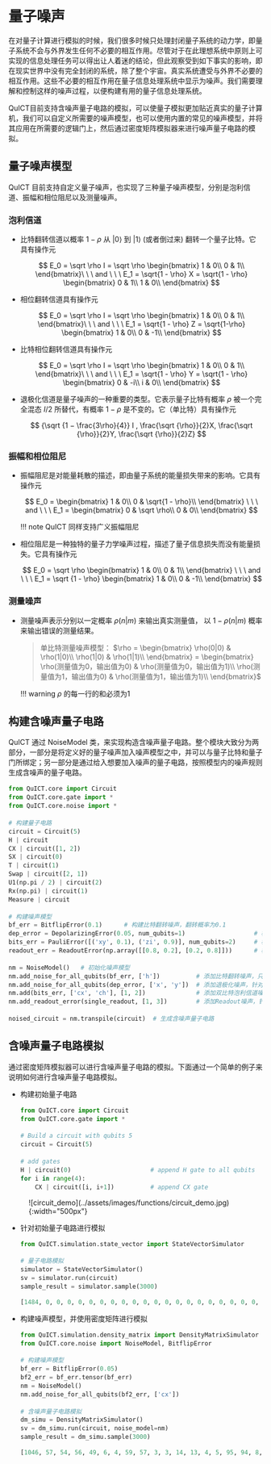 # 量子噪声

在对量子计算进行模拟的时候，我们很多时候只处理封闭量子系统的动力学，即量子系统不会与外界发生任何不必要的相互作用。尽管对于在此理想系统中原则上可实现的信息处理任务可以得出让人着迷的结论，但此观察受到如下事实的影响，即在现实世界中没有完全封闭的系统，除了整个宇宙。真实系统遭受与外界不必要的相互作用。这些不必要的相互作用在量子信息处理系统中显示为噪声。我们需要理解和控制这样的噪声过程，以便构建有用的量子信息处理系统。

QuICT目前支持含噪声量子电路的模拟，可以使量子模拟更加贴近真实的量子计算机，我们可以自定义所需要的噪声模型，也可以使用内置的常见的噪声模型，并将其应用在所需要的逻辑门上，然后通过密度矩阵模拟器来进行噪声量子电路的模拟。


## 量子噪声模型

QuICT 目前支持自定义量子噪声，也实现了三种量子噪声模型，分别是泡利信道、振幅和相位阻尼以及测量噪声。

### 泡利信道

- 比特翻转信道以概率 $1 − \rho$ 从 $|0⟩$ 到 $|1⟩$ (或者倒过来) 翻转一个量子比特。它具有操作元

    $$
    E_0 = \sqrt \rho I = \sqrt \rho \begin{bmatrix}
    1 & 0\\
    0 & 1\\
    \end{bmatrix}\ \ \  and \ \ \ E_1 = \sqrt{1 - \rho} X = \sqrt{1 - \rho} \begin{bmatrix}
    0 & 1\\
    1 & 0\\
    \end{bmatrix}
    $$

- 相位翻转信道具有操作元

    $$
    E_0 = \sqrt \rho I = \sqrt \rho \begin{bmatrix}
    1 & 0\\
    0 & 1\\
    \end{bmatrix}\ \ \  and \ \ \ E_1 = \sqrt{1 - \rho} Z = \sqrt{1-\rho} \begin{bmatrix}
    1 & 0\\
    0 & -1\\
    \end{bmatrix}
    $$

- 比特相位翻转信道具有操作元

    $$
    E_0 = \sqrt \rho I = \sqrt \rho \begin{bmatrix}
    1 & 0\\
    0 & 1\\
    \end{bmatrix}\ \ \  and \ \ \ E_1 = \sqrt{1 - \rho} Y = \sqrt{1 - \rho} \begin{bmatrix}
    0 & -i\\
    i & 0\\
    \end{bmatrix}
    $$

- 退极化信道是量子噪声的一种重要的类型。它表示量子比特有概率 $\rho$ 被一个完全混态 $I / 2$ 所替代，有概率 $1 − \rho$ 是不变的。它（单比特）具有操作元
    
    $$
    {\sqrt {1 − \frac{3\rho}{4}} I , \frac{\sqrt {\rho}}{2}X, \frac{\sqrt {\rho}}{2}Y, \frac{\sqrt {\rho}}{2}Z}
    $$

### 振幅和相位阻尼

- 振幅阻尼是对能量耗散的描述，即由量子系统的能量损失带来的影响。它具有操作元

    $$
    E_0 = \begin{bmatrix}
    1 & 0\\
    0 & \sqrt{1 - \rho}\\
    \end{bmatrix}
    \ \ \ and  \ \ \ 
    E_1 = \begin{bmatrix}
    0 & \sqrt \rho\\
    0 & 0\\
    \end{bmatrix}
    $$

    !!! note
        QuICT 同样支持广义振幅阻尼

- 相位阻尼是一种独特的量子力学噪声过程，描述了量子信息损失而没有能量损失。它具有操作元

    $$
    E_0 = \sqrt \rho \begin{bmatrix}
    1 & 0\\
    0 & 1\\
    \end{bmatrix}
    \ \ \ and  \ \ \ 
    E_1 = \sqrt {1 - \rho} \begin{bmatrix}
    1 & 0\\
    0 & -1\\
    \end{bmatrix}
    $$

### 测量噪声

- 测量噪声表示分别以一定概率 $\rho(n|m)$ 来输出真实测量值， 以 $1 - \rho (n|m)$ 概率来输出错误的测量结果。
  
    > 单比特测量噪声模型：
    > $\rho = \begin{bmatrix}
        \rho(0|0) & \rho(1|0)\\
        \rho(1|0) & \rho(1|1)\\
        \end{bmatrix} = \begin{bmatrix}
        \rho(测量值为0，输出值为0) & \rho(测量值为0，输出值为1)\\
        \rho(测量值为1，输出值为0) & \rho(测量值为1，输出值为1)\\
        \end{bmatrix}$

    !!! warning
        $\rho$ 的每一行的和必须为1

## 构建含噪声量子电路

QuICT 通过 NoiseModel 类，来实现构造含噪声量子电路。整个模块大致分为两部分，一部分是将定义好的量子噪声加入噪声模型之中，并可以与量子比特和量子门所绑定；另一部分是通过给入想要加入噪声的量子电路，按照模型内的噪声规则生成含噪声的量子电路。

``` python
from QuICT.core import Circuit
from QuICT.core.gate import *
from QuICT.core.noise import *

# 构建量子电路
circuit = Circuit(5)
H | circuit
CX | circuit([1, 2])
SX | circuit(0)
T | circuit(1)
Swap | circuit([2, 1])
U1(np.pi / 2) | circuit(2)
Rx(np.pi) | circuit(1)
Measure | circuit

# 构建噪声模型
bf_err = BitflipError(0.1)      # 构建比特翻转噪声，翻转概率为0.1
dep_error = DepolarizingError(0.05, num_qubits=1)                   # 构建单比特退极化信道，概率为0.05
bits_err = PauliError([('xy', 0.1), ('zi', 0.9)], num_qubits=2)     # 构建双比特泡利信道噪声
readout_err = ReadoutError(np.array([[0.8, 0.2], [0.2, 0.8]]))      # 构建单比特Readout噪声

nm = NoiseModel()   # 初始化噪声模型
nm.add_noise_for_all_qubits(bf_err, ['h'])          # 添加比特翻转噪声，只针对 H 量子门
nm.add_noise_for_all_qubits(dep_error, ['x', 'y'])  # 添加退极化噪声，针对 X，Y 量子门
nm.add(bits_err, ['cx', 'ch'], [1, 2])              # 添加双比特泡利信道噪声，针对比特位为1，2的 CX，CY 量子门
nm.add_readout_error(single_readout, [1, 3])        # 添加Readout噪声，针对位置为1，3的量子比特

noised_circuit = nm.transpile(circuit)  # 生成含噪声量子电路
```

## 含噪声量子电路模拟

通过密度矩阵模拟器可以进行含噪声量子电路的模拟。下面通过一个简单的例子来说明如何进行含噪声量子电路模拟。

- 构建初始量子电路
  
    ``` python
    from QuICT.core import Circuit
    from QuICT.core.gate import *

    # Build a circuit with qubits 5
    circuit = Circuit(5)

    # add gates
    H | circuit(0)                      # append H gate to all qubits
    for i in range(4):
        CX | circuit([i, i+1])          # append CX gate
    ```

<figure markdown>
![circuit_demo](../assets/images/functions/circuit_demo.jpg){:width="500px"}
</figure>


- 针对初始量子电路进行模拟
  
    ``` python
    from QuICT.simulation.state_vector import StateVectorSimulator

    # 量子电路模拟
    simulator = StateVectorSimulator()
    sv = simulator.run(circuit)
    sample_result = simulator.sample(3000)
    ``` 

    ``` python
    [1484, 0, 0, 0, 0, 0, 0, 0, 0, 0, 0, 0, 0, 0, 0, 0, 0, 0, 0, 0, 0, 0, 0, 0, 0, 0, 0, 0, 0, 0, 0, 1516]
    ```

- 构建噪声模型，并使用密度矩阵进行模拟
  
    ``` python
    from QuICT.simulation.density_matrix import DensityMatrixSimulator
    from QuICT.core.noise import NoiseModel, BitflipError

    # 构建噪声模型
    bf_err = BitflipError(0.05)
    bf2_err = bf_err.tensor(bf_err)
    nm = NoiseModel()
    nm.add_noise_for_all_qubits(bf2_err, ['cx'])

    # 含噪声量子电路模拟
    dm_simu = DensityMatrixSimulator()
    sv = dm_simu.run(circuit, noise_model=nm)
    sample_result = dm_simu.sample(3000)
    ```

    ``` python
    [1046, 57, 54, 56, 49, 6, 4, 59, 57, 3, 3, 14, 13, 4, 5, 95, 94, 8, 8, 5, 5, 3, 9, 56, 58, 6, 5, 59, 66, 52, 57, 984]
    ```
